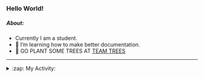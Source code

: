 ### Hello World!

##### About:
- Currently I am a student.
- 🌱 I’m learning how to make better documentation.
- 🌱 GO PLANT SOME TREES AT [TEAM TREES](https://teamtrees.org/)

---
<details>
  <summary>:zap: My Activity:</summary>
  
<!--START_SECTION:waka-->
![Code Time](http://img.shields.io/badge/Code%20Time-1%2C143%20hrs%202%20mins-blue)

**I'm a Night 🦉** 

```text
🌞 Morning                1595 commits        ██░░░░░░░░░░░░░░░░░░░░░░░   09.67 % 
🌆 Daytime                5704 commits        █████████░░░░░░░░░░░░░░░░   34.60 % 
🌃 Evening                4723 commits        ███████░░░░░░░░░░░░░░░░░░   28.65 % 
🌙 Night                  4465 commits        ███████░░░░░░░░░░░░░░░░░░   27.08 % 
```
📅 **I'm Most Productive on Wednesday** 

```text
Monday                   2424 commits        ████░░░░░░░░░░░░░░░░░░░░░   14.70 % 
Tuesday                  2201 commits        ███░░░░░░░░░░░░░░░░░░░░░░   13.35 % 
Wednesday                3800 commits        ██████░░░░░░░░░░░░░░░░░░░   23.05 % 
Thursday                 2108 commits        ███░░░░░░░░░░░░░░░░░░░░░░   12.79 % 
Friday                   1611 commits        ██░░░░░░░░░░░░░░░░░░░░░░░   09.77 % 
Saturday                 1456 commits        ██░░░░░░░░░░░░░░░░░░░░░░░   08.83 % 
Sunday                   2887 commits        ████░░░░░░░░░░░░░░░░░░░░░   17.51 % 
```


📊 **This Week I Spent My Time On** 

```text
🔥 Editors: 
VS Code                  6 hrs 21 mins       █████████████████████████   100.00 % 

🐱‍💻 Projects: 
giveth-dapps-v2          3 hrs 33 mins       ██████████████░░░░░░░░░░░   55.98 % 
praise                   2 hrs 30 mins       ██████████░░░░░░░░░░░░░░░   39.41 % 
impact-graph             17 mins             █░░░░░░░░░░░░░░░░░░░░░░░░   04.61 % 
```


 Last Updated on 29/06/2023 17:09:59 UTC
<!--END_SECTION:waka-->
</details>
